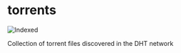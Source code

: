torrents 
========
![Indexed](https://img.shields.io/badge/indexed-89158-blue)

Collection of torrent files discovered in the DHT network
